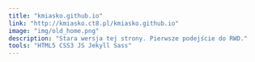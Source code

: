 ```yaml
---
title: "kmiasko.github.io"
link: "http://kmiasko.ct8.pl/kmiasko.github.io"
image: "img/old_home.png"
description: "Stara wersja tej strony. Pierwsze podejście do RWD."
tools: "HTML5 CSS3 JS Jekyll Sass"
---
```



